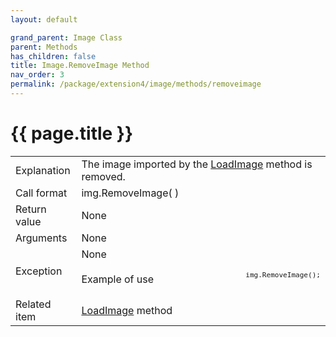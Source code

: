 ```yaml
---
layout: default

grand_parent: Image Class
parent: Methods
has_children: false
title: Image.RemoveImage Method
nav_order: 3
permalink: /package/extension4/image/methods/removeimage
---
```

# {{ page.title }}

<table>
  <tr>
    <td>Explanation</td>
    <td colspan="2">The image imported by the <a href="/package/extension4/image/methods/loadimage">LoadImage</a> method is removed.</td>
  </tr>
  <tr>
    <td>Call format</td>
    <td colspan="2">img.RemoveImage( )</td>
  </tr>
  <tr>
    <td>Return value</td>
    <td colspan="2">None</td>
  </tr>  
  <tr>
    <td>Arguments</td>
    <td colspan="2">None</td>
  </tr>
  <tr>
    <td rowspan="2">Exception</td>
    <td colspan="2">None</td>
  </tr>
  <tr>
    <td>Example of use</td>
    <td colspan="2"><code><pre>
    img.RemoveImage();
    </pre></code></td>
  </tr>
  <tr>
    <td>Related item</td>
    <td colspan="2"><a href="/package/extension4/image/methods/loadimage">LoadImage</a> method</td>
  </tr>
</table>